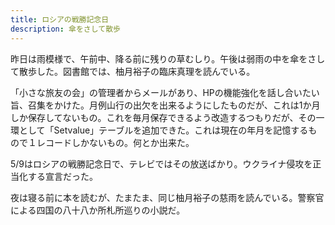 ```yaml
---
title: ロシアの戦勝記念日
description: 傘をさして散歩
---
```


昨日は雨模様で、午前中、降る前に残りの草むしり。午後は弱雨の中を傘をさして散歩した。図書館では、柚月裕子の臨床真理を読んでいる。

「小さな旅友の会」の管理者からメールがあり、HPの機能強化を話し合いたい旨、召集をかけた。月例山行の出欠を出来るようにしたものだが、これは1か月しか保存してないもの。これを毎月保存できるよう改造するつもりだが、その一環として「Setvalue」テーブルを追加できた。これは現在の年月を記憶するもので１レコードしかないもの。何とか出来た。

5/9はロシアの戦勝記念日で、テレビではその放送ばかり。ウクライナ侵攻を正当化する宣言だった。

夜は寝る前に本を読むが、たまたま、同じ柚月裕子の慈雨を読んでいる。警察官による四国の八十八か所札所巡りの小説だ。
